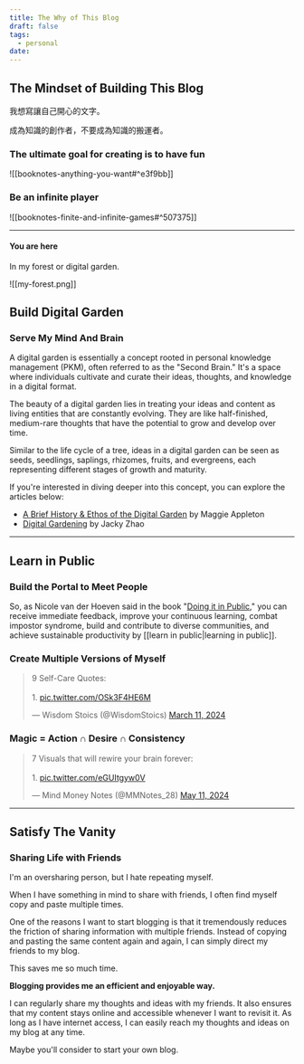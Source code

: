 ```yaml
---
title: The Why of This Blog
draft: false
tags:
  - personal
date:
---
```

## The Mindset of Building This Blog

我想寫讓自己開心的文字。

成為知識的創作者，不要成為知識的搬運者。

### The ultimate goal for creating is to have fun
![[booknotes-anything-you-want#^e3f9bb]]

### Be an infinite player
![[booknotes-finite-and-infinite-games#^507375]]


---
#### You are here

In my forest or digital garden.

![[my-forest.png]]
## Build Digital Garden

### Serve My Mind And Brain

A digital garden is essentially a concept rooted in personal knowledge management (PKM), often referred to as the "Second Brain." It's a space where individuals cultivate and curate their ideas, thoughts, and knowledge in a digital format.

The beauty of a digital garden lies in treating your ideas and content as living entities that are constantly evolving. They are like half-finished, medium-rare thoughts that have the potential to grow and develop over time.

Similar to the life cycle of a tree, ideas in a digital garden can be seen as seeds, seedlings, saplings, rhizomes, fruits, and evergreens, each representing different stages of growth and maturity.

If you're interested in diving deeper into this concept, you can explore the articles below:
- [A Brief History & Ethos of the Digital Garden](https://maggieappleton.com/garden-history) by Maggie Appleton
- [Digital Gardening](https://jzhao.xyz/posts/digital-gardening) by Jacky Zhao

---
## Learn in Public

### Build the Portal to Meet People

So, as Nicole van der Hoeven said in the book "[Doing it in Public](https://doingitinpublic.com/Doing-It-in-Public/Introduction#why-should-you-learn-in-public)," you can receive immediate feedback, improve your continuous learning, combat impostor syndrome, build and contribute to diverse communities, and achieve sustainable productivity by [[learn in public|learning in public]].

### Create Multiple Versions of Myself

<blockquote class="twitter-tweet"><p lang="en" dir="ltr">9 Self-Care Quotes:<br><br>1. <a href="https://t.co/OSk3F4HE6M">pic.twitter.com/OSk3F4HE6M</a></p>&mdash; Wisdom Stoics (@WisdomStoics) <a href="https://twitter.com/WisdomStoics/status/1767126780333437240?ref_src=twsrc%5Etfw">March 11, 2024</a></blockquote> <script async src="https://platform.twitter.com/widgets.js" charset="utf-8"></script>

### Magic = Action ∩ Desire ∩ Consistency
<blockquote class="twitter-tweet"><p lang="en" dir="ltr">7 Visuals that will rewire your brain forever:<br><br>1. <a href="https://t.co/eGUItgyw0V">pic.twitter.com/eGUItgyw0V</a></p>&mdash; Mind Money Notes (@MMNotes_28) <a href="https://twitter.com/MMNotes_28/status/1789281339503472792?ref_src=twsrc%5Etfw">May 11, 2024</a></blockquote> <script async src="https://platform.twitter.com/widgets.js" charset="utf-8"></script>


---
## Satisfy The Vanity

### Sharing Life with Friends

I'm an oversharing person, but I hate repeating myself.

When I have something in mind to share with friends, I often find myself copy and paste multiple times. 

One of the reasons I want to start blogging is that it tremendously reduces the friction of sharing information with multiple friends. Instead of copying and pasting the same content again and again, I can simply direct my friends to my blog. 

This saves me so much time.

**Blogging provides me an efficient and enjoyable way.**

I can regularly share my thoughts and ideas with my friends. It also ensures that my content stays online and accessible whenever I want to revisit it. As long as I have internet access, I can easily reach my thoughts and ideas on my blog at any time.

Maybe you'll consider to start your own blog.